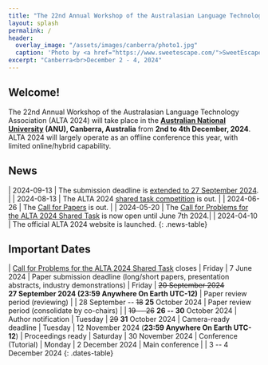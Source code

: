 ```yaml
---
title: "The 22nd Annual Workshop of the Australasian Language Technology Association"
layout: splash
permalink: /
header:
  overlay_image: "/assets/images/canberra/photo1.jpg"
  caption: 'Photo by <a href="https://www.sweetescape.com/">SweetEscape</a>'
excerpt: "Canberra<br>December 2 - 4, 2024"
---
```

## Welcome!

The 22nd Annual Workshop of the Australasian Language Technology Association (ALTA 2024) will take place in the **[Australian National University](https://www.anu.edu.au/) (ANU), Canberra, Australia** from **2nd to 4th December, 2024**. ALTA 2024 will largely operate as an offline conference this year, with limited online/hybrid capability.

## News

<style>
.news-table { font-size: .8em; table-layout: fixed;}
.news-table tr td:nth-child(1) {font-weight: bold; width: 25em; }
.news-table tr td:nth-child(2) {font-weight: bold; width: 55em; }
</style>
| 2024-09-13 | The submission deadline is [extended to 27 September 2024](/calls/papers). |
| 2024-08-13 | The ALTA 2024 [shared task competition](https://www.alta.asn.au/events/sharedtask2024/) is out. |
| 2024-06-26 | The [Call for Papers](/calls/papers) is out. |
| 2024-05-20 | The [Call for Problems for the ALTA 2024 Shared Task](/calls/shared_task) is now open until June 7th 2024.|
| 2024-04-10 | The official ALTA 2024 website is launched.
{: .news-table}


## Important Dates

<style>
.dates-table { font-size: .8em; }
.dates-table tr td:nth-child(1) { width: 35em; }
.dates-table tr td:nth-child(2) { width: 8em; }
.dates-table tr td:nth-child(3) { width: 35em; }
.dates-table del { color: #888; }
</style>
| [Call for Problems for the ALTA 2024 Shared Task](/calls) closes | Friday | 7 June 2024
| Paper submission deadline (long/short papers, presentation abstracts, industry demonstrations) | Friday | <del>20 September 2024</del> <br> **27 September 2024 (23:59 Anywhere On Earth UTC-12)**
| Paper review period (reviewing) | | 28 September -- <del>18</del> **25** October 2024
| Paper review period (consolidate by co-chairs) | | <del>19 -- 26</del> **26 -- 30** October 2024
| Author notification | Tuesday | <del>29</del> **31** October 2024
| Camera-ready deadline | Tuesday | 12 November 2024 (**23:59 Anywhere On Earth UTC-12**)
| Proceedings ready | Saturday | 30 November 2024
| Conference (Tutorial) | Monday | 2 December 2024
| Main conference | | 3 -- 4 December 2024
{: .dates-table}
